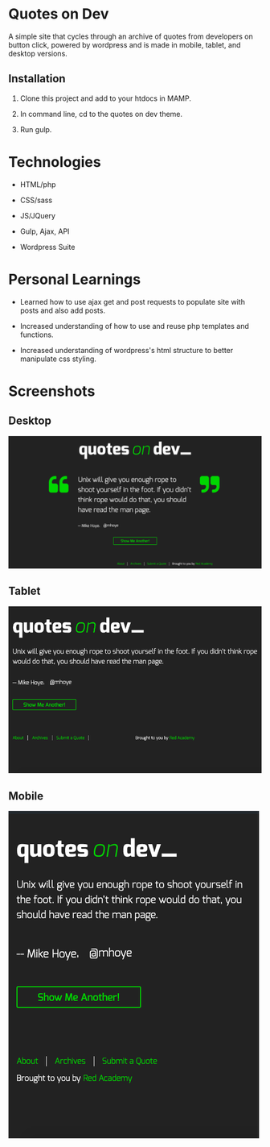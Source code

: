 # Quotes on Dev

A simple site that cycles through an archive of quotes from developers on button click, powered by wordpress and is made in mobile, tablet, and desktop versions.

## Installation

1. Clone this project and add to your htdocs in MAMP.

2. In command line, cd to the quotes on dev theme.

3. Run gulp.


# Technologies

* HTML/php

* CSS/sass

* JS/JQuery

* Gulp, Ajax, API

* Wordpress Suite

# Personal Learnings

* Learned how to use ajax get and post requests to populate site with posts and also add posts.

* Increased understanding of how to use and reuse php templates and functions.

* Increased understanding of wordpress's html structure to better manipulate css styling.

# Screenshots

## Desktop

<img src="themes/quotesondev-theme/assets/screenshots/desktop.png">

## Tablet

<img src="themes/quotesondev-theme/assets/screenshots/tablet.png">

## Mobile 

<img src="themes/quotesondev-theme/assets/screenshots/mobile.png">
